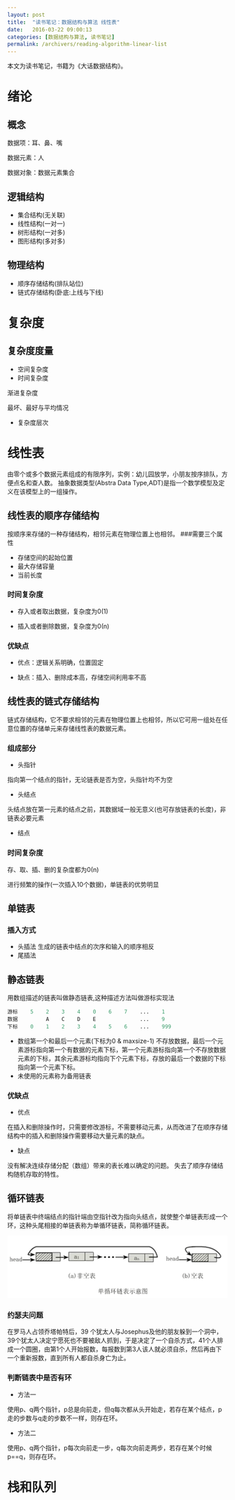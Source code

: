 ```yaml
---
layout: post
title:  "读书笔记：数据结构与算法 线性表"
date:   2016-03-22 09:00:13
categories: [数据结构与算法, 读书笔记]
permalink: /archivers/reading-algorithm-linear-list
---
```

本文为读书笔记，书籍为《大话数据结构》。

# 绪论

## 概念

数据项：耳、鼻、嘴

数据元素：人

数据对象：数据元素集合

## 逻辑结构

- 集合结构(无关联)
- 线性结构(一对一)
- 树形结构(一对多)
- 图形结构(多对多)

## 物理结构

- 顺序存储结构(排队站位)
- 链式存储结构(卧底:上线与下线)

# 复杂度

## 复杂度度量

- 空间复杂度
- 时间复杂度

渐进复杂度

最坏、最好与平均情况 

- 复杂度层次

# 线性表

由零个或多个数据元素组成的有限序列，实例：幼儿园放学，小朋友按序排队，方便点名和查人数。
抽象数据类型(Abstra Data Type,ADT)是指一个数学模型及定义在该模型上的一组操作。

## 线性表的顺序存储结构
按顺序来存储的一种存储结构，相邻元素在物理位置上也相邻。
###需要三个属性

- 存储空间的起始位置
- 最大存储容量
- 当前长度


### 时间复杂度

- 存入或者取出数据，复杂度为0(1)


- 插入或者删除数据，复杂度为0(n)

### 优缺点

- 优点：逻辑关系明确，位置固定


- 缺点：插入、删除成本高，存储空间利用率不高

## 线性表的链式存储结构

链式存储结构，它不要求相邻的元素在物理位置上也相邻，所以它可用一组处在任意位置的存储单元来存储线性表的数据元素。

### 组成部分

- 头指针

指向第一个结点的指针，无论链表是否为空，头指针均不为空

- 头结点

头结点放在第一元素的结点之前，其数据域一般无意义(也可存放链表的长度)，非链表必要元素

- 结点

### 时间复杂度

存、取、插、删的复杂度都为0(n)

进行频繁的操作(一次插入10个数据)，单链表的优势明显

## 单链表

### 插入方式

- 头插法 生成的链表中结点的次序和输入的顺序相反
- 尾插法

## 静态链表

用数组描述的链表叫做静态链表,这种描述方法叫做游标实现法

```python
游标    5    2    3    4    0    6    7    ...    1
数据         A    C    D    E              ...    9
下标    0    1    2    3    4    5    6    ...    999
```

- 数组第一个和最后一个元素(下标为0 & maxsize-1) 不存放数据，最后一个元素游标指向第一个有数据的元素下标，第一个元素游标指向第一个不存放数据元素的下标，其余元素游标均指向下个元素下标，存放的最后一个数据的下标指向第一个元素下标。
- 未使用的元素称为备用链表

### 优缺点

- 优点

在插入和删除操作时，只需要修改游标，不需要移动元素，从而改进了在顺序存储结构中的插入和删除操作需要移动大量元素的缺点。

- 缺点

没有解决连续存储分配（数组）带来的表长难以确定的问题。
失去了顺序存储结构随机存取的特性。

## 循环链表

将单链表中终端结点的指针端由空指针改为指向头结点，就使整个单链表形成一个环，这种头尾相接的单链表称为单循环链表，简称循环链表。

![](http://github.com/thegofind/thegofind.github.io/raw/master/img/00005.png)

### 约瑟夫问题

在罗马人占领乔塔帕特后，39 个犹太人与Josephus及他的朋友躲到一个洞中，39个犹太人决定宁愿死也不要被敌人抓到，于是决定了一个自杀方式，41个人排成一个圆圈，由第1个人开始报数，每报数到第3人该人就必须自杀，然后再由下一个重新报数，直到所有人都自杀身亡为止。

### 判断链表中是否有环

- 方法一

使用p、q两个指针，p总是向前走，但q每次都从头开始走，若存在某个结点，p走的步数与q走的步数不一样，则存在环。

- 方法二

使用p、q两个指针，p每次向前走一步，q每次向前走两步，若存在某个时候p==q，则存在环。

# 栈和队列